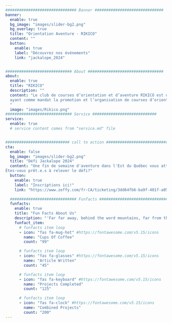 ```yaml
---
############################### Banner ##############################
banner:
  enable: true
  bg_image: "images/slider-bg2.png"
  bg_overlay: true
  title: "Orientation Aventure - RIKICO"
  content: ""
  button:
    enable: true
    label: "Découvrez nos événements"
    link: "jackalope_2024"


############################# About #################################
about:
  enable: true
  title: "RIKICO"
  description: ""
  content: "Le club de courses d’orientation et d’aventure RIKICO est un organisme à but non lucratif
  ayant comme mandat la promotion et l’organisation de courses d’orientation et d’aventure au Bas-Saint-Laurent.
  "
  image: "images/Rikico.png"
############################# Service ############################
service:
  enable: true
  # service content comes from "service.md" file


############################ call to action ###########################
cta:
  enable: false
  bg_image: "images/slider-bg2.png"
  title: "Défi Jackalope 2024"
  content: "Une fin de semaine d'aventure dans l'Est du Québec vous attend!
Êtes-vous prêt.e.s à relever le défi?"
  button:
    enable: true
    label: "Inscriptions ici!"
    link: "https://www.zeffy.com/fr-CA/ticketing/3dd64fb6-ba9f-401f-a052-1ef7ae246f2f"

  ############################# Funfacts ###############################
  funfacts:
    enable: true
    title: "Fun Facts About Us"
    description: "'Far far away, behind the word mountains, far from the countries Vokalia and Consonantia, <br> there live the blind texts. Separated they live in Bookmarksgrove right at the coast of the Semantics'"
    funfact_item:
      # funfacts item loop
      - icon: "fas fa-mug-hot" #https://fontawesome.com/v5.15/icons
        name: "Cups Of Coffee"
        count: "99"

      # funfacts item loop
      - icon: "fas fa-glasses" #https://fontawesome.com/v5.15/icons
        name: "Article Written"
        count: "45"

      # funfacts item loop
      - icon: "fas fa-keyboard" #https://fontawesome.com/v5.15/icons
        name: "Projects Completed"
        count: "125"

      # funfacts item loop
      - icon: "fas fa-clock" #https://fontawesome.com/v5.15/icons
        name: "Combined Projects"
        count: "200"
---
```

